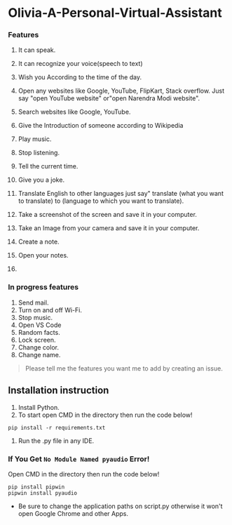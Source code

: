 # Olivia-A-Personal-Virtual-Assistant

### Features

1. It can speak.

1. It can recognize your voice(speech to text)<br>

1. Wish you According to the time of the day.

1. Open any websites like Google, YouTube, FlipKart, Stack overflow. Just say "open YouTube website" or"open Narendra Modi website".

1. Search websites like Google, YouTube.

1. Give the Introduction of someone according to Wikipedia

1. Play music.

1. Stop listening.

1. Tell the current time.

1. Give you a joke.

1. Translate English to other languages just say" translate (what you want to translate) to (language to which you want to translate).

1. Take a screenshot of the screen and save it in your computer.

1. Take an Image from your camera and save it in your computer.

1. Create a note.

1. Open your notes. 

1. 

### In progress features

1. Send mail.
1. Turn on and off Wi-Fi.
1. Stop music.
1. Open VS Code
1. Random facts.
1. Lock screen.
1. Change color.
1. Change name.

> Please tell me the features you want me to add by creating an issue.

## Installation instruction

1. Install Python.
1. To start open CMD in the directory then run the code below!

`pip install -r requirements.txt`<br>

1. Run the .py file in any IDE.

### If You Get `No Module Named pyaudio` Error!

Open CMD in the directory then run the code below!

```
pip install pipwin
pipwin install pyaudio
```

- Be sure to change the application paths on script.py otherwise it won't open Google Chrome and other Apps. <br>
